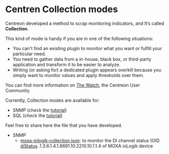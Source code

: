 # Centren Collection modes
Centreon developed a method to scrap monitoring indicators, and It’s called **Collection**.

This kind of mode is handy if you are in one of the following situations:
* You can't find an existing plugin to monitor what you want or fulfill your particular need.
* You need to gather data from a in-house, black box, or third-party application and transform it to be easier to analyze.
* Writing (or asking for) a dedicated plugin appears overkill because you simply want to monitor values and apply thresholds over them.

You can find more information on [The Watch](https://thewatch.centreon.com/data-collection-6/centreon-plugins-discover-collection-modes-131), the Centreon User Community.

Currently, Collection modes are available for:
* SNMP (check the [tutorial](https://thewatch.centreon.com/product-how-to-21/snmp-collection-tutorial-132))
* SQL (check the [tutorial](https://thewatch.centreon.com/product-how-to-21/sql-collection-tutorial-134))

Feel free to share here the file that you have developed.

* SNMP
  * [moxa-iologik-collection.json](snmp/moxa-iologik-collection.json): to monitor the DI channel status (OID [diStatus](http://www.circitor.fr/Mibs/Html/M/MOXA-IO-E2210-MIB.php#DiEntry)  .1.3.6.1.4.1.8691.10.2210.10.1.1.4 of MOXA ioLogik device